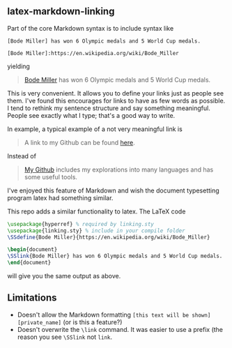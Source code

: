 
## latex-markdown-linking
Part of the core Markdown syntax is to include syntax like

```
[Bode Miller] has won 6 Olympic medals and 5 World Cup medals.

[Bode Miller]:https://en.wikipedia.org/wiki/Bode_Miller
```

yielding

> [Bode Miller](https://en.wikipedia.org/wiki/Bode_Miller) has won 6 Olympic medals and 5 World Cup medals.

This is very convenient. It allows you to define your links just as people see
them. I've found this encourages for links to have as few words as possible. I
tend to rethink my sentence structure and say something meaningful. People see
exactly what I type; that's a good way to write.

In example, a typical example of a not very meaningful link is

> A link to my Github can be found [here][My Github].

Instead of

> [My Github] includes my explorations into many languages and has some useful
> tools.

[My Github]:https://github.com/scottsievert

I've enjoyed this feature of Markdown and wish the document typesetting
program latex had something similar.

This repo adds a similar functionality to latex. The LaTeX code

```latex
\usepackage{hyperref} % required by linking.sty
\usepackage{linking.sty} % include in your compile folder
\SSdefine{Bode Miller}{https://en.wikipedia.org/wiki/Bode_Miller}

\begin{document}
\SSlink{Bode Miller} has won 6 Olympic medals and 5 World Cup medals.
\end{document}
```

will give you the same output as above.

## Limitations
* Doesn't allow the Markdown formatting `[this text will be
  shown][private_name]` (or is this a feature?)
* Doesn't overwrite the `\link` command. It was easier to use a prefix (the
  reason you see `\SSlink` not `link`.
